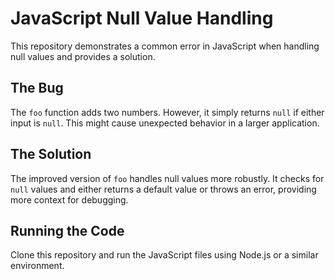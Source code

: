 # JavaScript Null Value Handling

This repository demonstrates a common error in JavaScript when handling null values and provides a solution.

## The Bug
The `foo` function adds two numbers.  However, it simply returns `null` if either input is `null`. This might cause unexpected behavior in a larger application.

## The Solution
The improved version of `foo` handles null values more robustly. It checks for `null` values and either returns a default value or throws an error, providing more context for debugging.

## Running the Code
Clone this repository and run the JavaScript files using Node.js or a similar environment.

